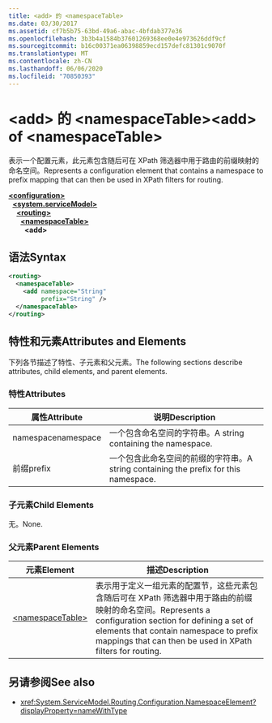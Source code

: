 ```yaml
---
title: <add> 的 <namespaceTable>
ms.date: 03/30/2017
ms.assetid: cf7b5b75-63bd-49a6-abac-4bfdab377e36
ms.openlocfilehash: 3b3b4a1584b37601269368ee0e4e973626ddf9cf
ms.sourcegitcommit: b16c00371ea06398859ecd157defc81301c9070f
ms.translationtype: MT
ms.contentlocale: zh-CN
ms.lasthandoff: 06/06/2020
ms.locfileid: "70850393"
---
```

# <a name="add-of-namespacetable"></a><span data-ttu-id="32a38-102">\<add> 的 \<namespaceTable></span><span class="sxs-lookup"><span data-stu-id="32a38-102">\<add> of \<namespaceTable></span></span>
<span data-ttu-id="32a38-103">表示一个配置元素，此元素包含随后可在 XPath 筛选器中用于路由的前缀映射的命名空间。</span><span class="sxs-lookup"><span data-stu-id="32a38-103">Represents a configuration element that contains a namespace to prefix mapping that can then be used in XPath filters for routing.</span></span>  
  
[**\<configuration>**](../configuration-element.md)\
&nbsp;&nbsp;[**\<system.serviceModel>**](system-servicemodel.md)\
&nbsp;&nbsp;&nbsp;&nbsp;[**\<routing>**](routing.md)\
&nbsp;&nbsp;&nbsp;&nbsp;&nbsp;&nbsp;[**\<namespaceTable>**](namespacetable.md)\
&nbsp;&nbsp;&nbsp;&nbsp;&nbsp;&nbsp;&nbsp;&nbsp;**\<add>**  
  
## <a name="syntax"></a><span data-ttu-id="32a38-104">语法</span><span class="sxs-lookup"><span data-stu-id="32a38-104">Syntax</span></span>  
  
```xml  
<routing>
  <namespaceTable>
    <add namespace="String"
         prefix="String" />
  </namespaceTable>
</routing>
```  
  
## <a name="attributes-and-elements"></a><span data-ttu-id="32a38-105">特性和元素</span><span class="sxs-lookup"><span data-stu-id="32a38-105">Attributes and Elements</span></span>  
 <span data-ttu-id="32a38-106">下列各节描述了特性、子元素和父元素。</span><span class="sxs-lookup"><span data-stu-id="32a38-106">The following sections describe attributes, child elements, and parent elements.</span></span>  
  
### <a name="attributes"></a><span data-ttu-id="32a38-107">特性</span><span class="sxs-lookup"><span data-stu-id="32a38-107">Attributes</span></span>  
  
|<span data-ttu-id="32a38-108">属性</span><span class="sxs-lookup"><span data-stu-id="32a38-108">Attribute</span></span>|<span data-ttu-id="32a38-109">说明</span><span class="sxs-lookup"><span data-stu-id="32a38-109">Description</span></span>|  
|---------------|-----------------|  
|<span data-ttu-id="32a38-110">namespace</span><span class="sxs-lookup"><span data-stu-id="32a38-110">namespace</span></span>|<span data-ttu-id="32a38-111">一个包含命名空间的字符串。</span><span class="sxs-lookup"><span data-stu-id="32a38-111">A string containing the namespace.</span></span>|  
|<span data-ttu-id="32a38-112">前缀</span><span class="sxs-lookup"><span data-stu-id="32a38-112">prefix</span></span>|<span data-ttu-id="32a38-113">一个包含此命名空间的前缀的字符串。</span><span class="sxs-lookup"><span data-stu-id="32a38-113">A string containing the prefix for this namespace.</span></span>|  
  
### <a name="child-elements"></a><span data-ttu-id="32a38-114">子元素</span><span class="sxs-lookup"><span data-stu-id="32a38-114">Child Elements</span></span>  
 <span data-ttu-id="32a38-115">无。</span><span class="sxs-lookup"><span data-stu-id="32a38-115">None.</span></span>  
  
### <a name="parent-elements"></a><span data-ttu-id="32a38-116">父元素</span><span class="sxs-lookup"><span data-stu-id="32a38-116">Parent Elements</span></span>  
  
|<span data-ttu-id="32a38-117">元素</span><span class="sxs-lookup"><span data-stu-id="32a38-117">Element</span></span>|<span data-ttu-id="32a38-118">描述</span><span class="sxs-lookup"><span data-stu-id="32a38-118">Description</span></span>|  
|-------------|-----------------|  
|[\<namespaceTable>](namespacetable.md)|<span data-ttu-id="32a38-119">表示用于定义一组元素的配置节，这些元素包含随后可在 XPath 筛选器中用于路由的前缀映射的命名空间。</span><span class="sxs-lookup"><span data-stu-id="32a38-119">Represents a configuration section for defining a set of elements that contain namespace to prefix mappings that can then be used in XPath filters for routing.</span></span>|  
  
## <a name="see-also"></a><span data-ttu-id="32a38-120">另请参阅</span><span class="sxs-lookup"><span data-stu-id="32a38-120">See also</span></span>

- <xref:System.ServiceModel.Routing.Configuration.NamespaceElement?displayProperty=nameWithType>
